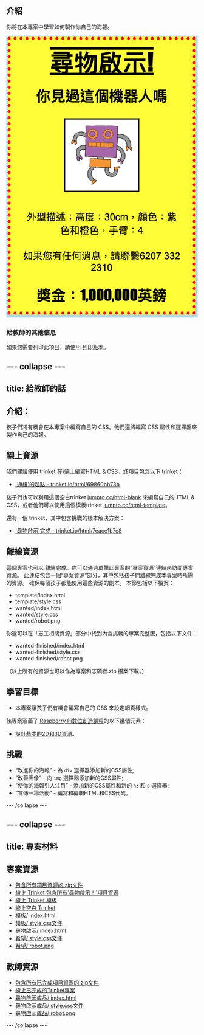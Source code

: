 ## 介紹

你將在本專案中學習如何製作你自己的海報。

![截圖](images/wanted-final.png)

### 給教師的其他信息

如果您需要列印此項目，請使用 [列印版本](https://projects.raspberrypi.org/zh-TW/projects/wanted/print)。

--- collapse ---
---
title: 給教師的話 
---

## 介紹：

孩子們將有機會在本專案中編寫自己的 CSS。他們還將編寫 CSS 屬性和選擇器來製作自己的海報。

## 線上資源

我們建議使用 [trinket](https://trinket.io/) 在\線上編寫HTML & CSS。該項目包含以下 trinket：

* ['通緝'的起點 - trinket.io/html/69860bb73b](https://trinket.io/html/69860bb73b)

孩子們也可以利用這個空白trinket [jumpto.cc/html-blank](http://jumpto.cc/html-blank) 來編寫自己的HTML & CSS，或者他們可以使用這個模板trinket [jumpto.cc/html-template](http://jumpto.cc/html-template)。

還有一個 trinket，其中包含挑戰的樣本解決方案：

* ['尋物啟示'完成 - trinket.io/html/7eace1b7e8](https://trinket.io/html/7eace1b7e8)

## 離線資源

這個專案也可以 [離線完成](https://rpf.io/html-offline)。你可以通過單擊此專案的“專案資源”連結來訪問專案資源。 此連結包含一個“專案資源”部分，其中包括孩子們離線完成本專案時所需的資源。 確保每個孩子都能使用這些資源的副本。 本節包括以下檔案：

* template/index.html
* template/style.css
* wanted/index.html
* wanted/style.css
* wanted/robot.png

你還可以在「志工相關資源」部分中找到內含挑戰的專案完整版，包括以下文件：

* wanted-finished/index.html
* wanted-finished/style.css
* wanted-finished/robot.png

（以上所有的資源也可以作為專案和志願者.zip 檔案下載。）

## 學習目標

* 本專案讓孩子們有機會編寫自己的 CSS 來設定網頁樣式。

該專案涵蓋了 [Raspberry Pi數位創造課程](http://rpf.io/curriculum)的以下幾個元素：

* [設計基本的2D和3D資源](https://www.raspberrypi.org/curriculum/design/creator)。

## 挑戰

* “改進你的海報” - 為 `div` 選擇器添加新的CSS屬性;
* “改善圖像” - 向 `img` 選擇器添加新的CSS屬性;
* “使你的海報引人注目” - 添加新的CSS屬性和新的 `h3` 和 `p` 選擇器;
* “宣傳一場活動” - 編寫和編輯HTML和CSS代碼。

--- /collapse ---

--- collapse ---
---
title: 專案材料
---

## 專案資源

* [包含所有項目資源的.zip文件](https://rpf.io/p/zh-TW/wanted-go)
* [線上 Trinket 包含所有'尋物啟示！'項目資源](https://trinket.io/html/69860bb73b)
* [線上 Trinket 模板](http://jumpto.cc/trinket-template)
* [線上空白 Trinket](http://jumpto.cc/trinket-blank)
* [模板/ index.html](resources/template-index.html)
* [模板/ style.css文件](resources/template-style.css)
* [尋物啟示/ index.html](resources/wanted-index.html)
* [希望/ style.css文件](resources/wanted-style.css)
* [希望/ robot.png](resources/wanted-robot.png)

## 教師資源

* [包含所有已完成項目資源的.zip文件](https://rpf.io/p/zh-TW/wanted-go)
* [線上已完成的Trinket專案](https://trinket.io/html/7eace1b7e8)
* [尋物啟示成品/ index.html](resources/wanted-finished-index.html)
* [尋物啟示成品/ style.css文件](resources/wanted-finished-style.css)
* [尋物啟示成品/ robot.png](resources/twanted-finished-robot.png)

--- /collapse ---